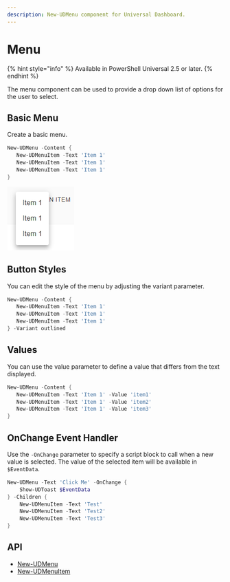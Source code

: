 ```yaml
---
description: New-UDMenu component for Universal Dashboard.
---
```


# Menu

{% hint style="info" %}
Available in PowerShell Universal 2.5 or later.
{% endhint %}

The menu component can be used to provide a drop down list of options for the user to select.&#x20;

## Basic Menu

Create a basic menu.&#x20;

```powershell
New-UDMenu -Content {
   New-UDMenuItem -Text 'Item 1'
   New-UDMenuItem -Text 'Item 1'
   New-UDMenuItem -Text 'Item 1'
}
```

![](<../../../../.gitbook/assets/image (305) (1) (1).png>)

## Button Styles

You can edit the style of the menu by adjusting the variant parameter.&#x20;

```powershell
New-UDMenu -Content {
   New-UDMenuItem -Text 'Item 1'
   New-UDMenuItem -Text 'Item 1'
   New-UDMenuItem -Text 'Item 1'
} -Variant outlined
```

## Values

You can use the value parameter to define a value that differs from the text displayed.&#x20;

```powershell
New-UDMenu -Content {
   New-UDMenuItem -Text 'Item 1' -Value 'item1'
   New-UDMenuItem -Text 'Item 1' -Value 'item2'
   New-UDMenuItem -Text 'Item 1' -Value 'item3'
}
```

## OnChange Event Handler

Use the `-OnChange` parameter to specify a script block to call when a new value is selected.  The value of the selected item will be available in `$EventData`.

```powershell
New-UDMenu -Text 'Click Me' -OnChange {
    Show-UDToast $EventData
} -Children {
    New-UDMenuItem -Text 'Test'
    New-UDMenuItem -Text 'Test2'
    New-UDMenuItem -Text 'Test3'
}
```

## API

* [New-UDMenu](../../../../cmdlets/New-UDMenu.txt)
* [New-UDMenuItem](../../../../cmdlets/New-UDMenuItem.txt)
